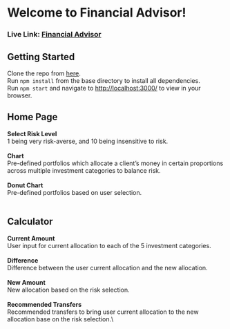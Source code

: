 # Welcome to Financial Advisor!
### Live Link: [Financial Advisor](https://wyl-reacjs-challenge-c.herokuapp.com/)

## Getting Started
Clone the repo from [here](https://github.com/wylin94/ReactJS-Challenge-C).\
Run `npm install` from the base directory to install all dependencies.\
Run `npm start` and navigate to [http://localhost:3000/](http://localhost:3000/) to view in your browser.

## Home Page
**Select Risk Level**\
1 being very risk-averse, and 10 being insensitive to risk.\
<br>
**Chart**\
Pre-defined portfolios which allocate a client’s money in certain proportions across multiple investment categories to balance risk.\
<br>
**Donut Chart**\
Pre-defined portfolios based on user selection.\
<br>

## Calculator
**Current Amount**\
User input for current allocation to each of the 5 investment categories.\
<br>
**Difference**\
Difference between the user current allocation and the new allocation.\
<br>
**New Amount**\
New allocation based on the risk selection.\
<br>
**Recommended Transfers**\
Recommended transfers to bring user current allocation to the new allocation base on the risk selection.\
